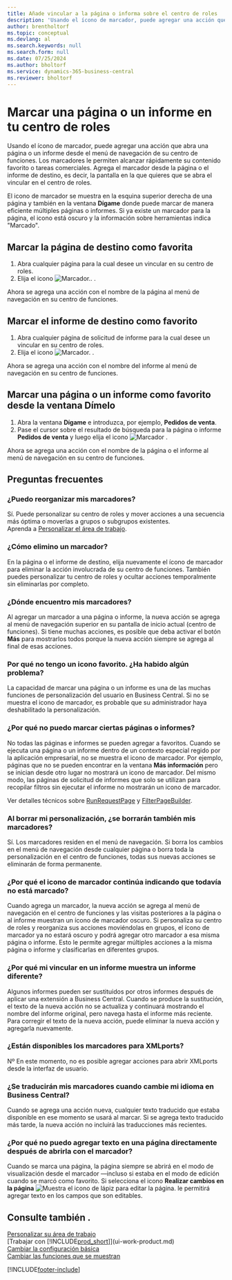 ```yaml
---
title: Añade vincular a la página o informa sobre el centro de roles
description: 'Usando el ícono de marcador, puede agregar una acción que abra una página o un informe desde el menú de navegación de su centro de funciones.'
author: brentholtorf
ms.topic: conceptual
ms.devlang: al
ms.search.keywords: null
ms.search.form: null
ms.date: 07/25/2024
ms.author: bholtorf
ms.service: dynamics-365-business-central
ms.reviewer: bholtorf
---
```

# <a name="bookmark-a-page-or-report-on-your-role-center"></a>Marcar una página o un informe en tu centro de roles

Usando el ícono de marcador, puede agregar una acción que abra una página o un informe desde el menú de navegación de su centro de funciones. Los marcadores le permiten alcanzar rápidamente su contenido favorito o tareas comerciales. Agrega el marcador desde la página o el informe de destino, es decir, la pantalla en la que quieres que se abra el vincular en el centro de roles.

El icono de marcador se muestra en la esquina superior derecha de una página y también en la ventana **Dígame** donde puede marcar de manera eficiente múltiples páginas o informes. Si ya existe un marcador para la página, el icono está oscuro y la información sobre herramientas indica "Marcado".

## <a name="bookmark-the-target-page"></a>Marcar la página de destino como favorita

1. Abra cualquier página para la cual desee un vincular en su centro de roles.
2. Elija el icono ![Marcador.](media/ui_bookmark_icon.png "Marcador"). .

Ahora se agrega una acción con el nombre de la página al menú de navegación en su centro de funciones.

## <a name="bookmark-the-target-report"></a>Marcar el informe de destino como favorito

1. Abra cualquier página de solicitud de informe para la cual desee un vincular en su centro de roles.
2. Elija el icono ![Marcador.](media/ui_bookmark_icon.png "Marcador") .

Ahora se agrega una acción con el nombre del informe al menú de navegación en su centro de funciones.

## <a name="bookmark-a-page-or-report-from-the-tell-me-window"></a>Marcar una página o un informe como favorito desde la ventana Dímelo

1. Abra la ventana **Dígame** e introduzca, por ejemplo, **Pedidos de venta**.
2. Pase el cursor sobre el resultado de búsqueda para la página o informe **Pedidos de venta** y luego elija el icono ![Marcador](media/ui_bookmark_icon.png "Marcador") .

Ahora se agrega una acción con el nombre de la página o el informe al menú de navegación en su centro de funciones.

## <a name="frequently-asked-questions"></a>Preguntas frecuentes

### <a name="can-i-reorganize-my-bookmarks"></a>¿Puedo reorganizar mis marcadores?

Sí. Puede personalizar su centro de roles y mover acciones a una secuencia más óptima o moverlas a grupos o subgrupos existentes.  
Aprenda a [Personalizar el área de trabajo](ui-personalization-user.md).

### <a name="how-do-i-remove-a-bookmark"></a>¿Cómo elimino un marcador?

En la página o el informe de destino, elija nuevamente el ícono de marcador para eliminar la acción involucrada de su centro de funciones. También puedes personalizar tu centro de roles y ocultar acciones temporalmente sin eliminarlas por completo.

### <a name="where-do-i-find-my-bookmarks"></a>¿Dónde encuentro mis marcadores?

Al agregar un marcador a una página o informe, la nueva acción se agrega al menú de navegación superior en su pantalla de inicio actual (centro de funciones). Si tiene muchas acciones, es posible que deba activar el botón **Más** para mostrarlos todos porque la nueva acción siempre se agrega al final de esas acciones.
<!-- Should we add a screenshot here? -->

### <a name="i-dont-have-a-bookmark-icon-is-something-wrong"></a>Por qué no tengo un icono favorito. ¿Ha habido algún problema?

La capacidad de marcar una página o un informe es una de las muchas funciones de personalización del usuario en Business Central. Si no se muestra el icono de marcador, es probable que su administrador haya deshabilitado la personalización.

### <a name="why-cant-i-bookmark-certain-pages-or-reports"></a>¿Por qué no puedo marcar ciertas páginas o informes?

No todas las páginas e informes se pueden agregar a favoritos. Cuando se ejecuta una página o un informe dentro de un contexto especial regido por la aplicación empresarial, no se muestra el icono de marcador. Por ejemplo, páginas que no se pueden encontrar en la ventana **Más información** pero se inician desde otro lugar no mostrará un icono de marcador. Del mismo modo, las páginas de solicitud de informes que solo se utilizan para recopilar filtros sin ejecutar el informe no mostrarán un icono de marcador.

  Ver detalles técnicos sobre [RunRequestPage](/dynamics365/business-central/dev-itpro/developer/methods-auto/report/reportinstance-runrequestpage-method) y [FilterPageBuilder](/dynamics365/business-central/dev-itpro/developer/methods-auto/filterpagebuilder/filterpagebuilder-data-type).

### <a name="when-clearing-my-personalization-will-my-bookmarks-also-be-cleared"></a>Al borrar mi personalización, ¿se borrarán también mis marcadores?

Sí. Los marcadores residen en el menú de navegación. Si borra los cambios en el menú de navegación desde cualquier página o borra toda la personalización en el centro de funciones, todas sus nuevas acciones se eliminarán de forma permanente.

### <a name="why-does-the-bookmark-icon-continue-to-indicate-its-still-not-bookmarked"></a>¿Por qué el icono de marcador continúa indicando que todavía no está marcado?

Cuando agrega un marcador, la nueva acción se agrega al menú de navegación en el centro de funciones y las visitas posteriores a la página o al informe muestran un ícono de marcador oscuro. Si personaliza su centro de roles y reorganiza sus acciones moviéndolas en grupos, el ícono de marcador ya no estará oscuro y podrá agregar otro marcador a esa misma página o informe. Esto le permite agregar múltiples acciones a la misma página o informe y clasificarlas en diferentes grupos.

### <a name="why-does-my-link-to-a-report-display-a-different-report"></a>¿Por qué mi vincular en un informe muestra un informe diferente?

Algunos informes pueden ser sustituidos por otros informes después de aplicar una extensión a Business Central. Cuando se produce la sustitución, el texto de la nueva acción no se actualiza y continuará mostrando el nombre del informe original, pero navega hasta el informe más reciente. Para corregir el texto de la nueva acción, puede eliminar la nueva acción y agregarla nuevamente.
<!-- For more information on report substitution, see this link UNAVAILABLE AT THIS TIME -->

### <a name="is-bookmarking-available-for-xmlports"></a>¿Están disponibles los marcadores para XMLports?

Nº En este momento, no es posible agregar acciones para abrir XMLports desde la interfaz de usuario.

### <a name="will-my-bookmarks-be-translated-when-i-change-my-language-in-business-central"></a>¿Se traducirán mis marcadores cuando cambie mi idioma en Business Central?

Cuando se agrega una acción nueva, cualquier texto traducido que estaba disponible en ese momento se usará al marcar. Si se agrega texto traducido más tarde, la nueva acción no incluirá las traducciones más recientes.

### <a name="why-cant-i-add-text-in-a-page-right-after-opening-it-with-the-bookmark"></a>¿Por qué no puedo agregar texto en una página directamente después de abrirla con el marcador?

Cuando se marca una página, la página siempre se abrirá en el modo de visualización desde el marcador &mdash;incluso si estaba en el modo de edición cuando se marcó como favorito. Si selecciona el icono **Realizar cambios en la página** ![Muestra el icono de lápiz para editar la página.](media/edit-pencil.png) le permitirá agregar texto en los campos que son editables.

## <a name="see-also"></a>Consulte también .

[Personalizar su área de trabajo](ui-personalization-user.md)  
[Trabajar con [!INCLUDE[prod_short](includes/prod_short.md)]](ui-work-product.md)  
[Cambiar la configuración básica](ui-change-basic-settings.md)  
[Cambiar las funciones que se muestran](ui-experiences.md)  

[!INCLUDE[footer-include](includes/footer-banner.md)]
